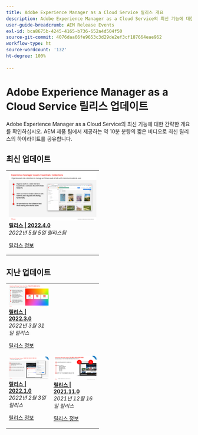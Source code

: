 ```yaml
---
title: Adobe Experience Manager as a Cloud Service 릴리스 개요
description: Adobe Experience Manager as a Cloud Service의 최신 기능에 대한 간략한 개요 보기
user-guide-breadcrumb: AEM Release Events
exl-id: bca8675b-4245-4165-b736-652a4d504f50
source-git-commit: 4076daa66fe9653c3d29de2ef3cf187664eae962
workflow-type: ht
source-wordcount: '132'
ht-degree: 100%

---
```


# Adobe Experience Manager as a Cloud Service 릴리스 업데이트

Adobe Experience Manager as a Cloud Service의 최신 기능에 대한 간략한 개요를 확인하십시오. AEM 제품 팀에서 제공하는 약 10분 분량의 짧은 비디오로 최신 릴리스의 하이라이트를 공유합니다.

## 최신 업데이트

<table style="max-width: 50%;">
<tr>
  <td>
    <a href="./2022/2022-4-0.md">
      <img alt="2022.4.0 릴리스" src="./2022/assets/2022-4-0.png" />
    </a>
    <div>
      <a href="./2022/2022-4-0.md">
        <strong>릴리스 | 2022.4.0</strong>
        <br/>
      </a>
        <em>2022년 5월 5일 릴리스됨 </em>
    </div>
    <p>
      <a href="https://experienceleague.adobe.com/docs/experience-manager-cloud-service/content/release-notes/release-notes/release-notes-current.html">릴리스 정보</a>
    <p>
  </td>
</tr>  
</table>

## 지난 업데이트

<table style="max-width: 50%;">
<tr>
  <td>
    <a href="./2022/2022-3-0.md">
      <img alt="2022.3.0 릴리스" src="./2022/assets/2022-3-0.png" />
    </a>
    <div>
      <a href="./2022/2022-3-0.md">
        <strong>릴리스 | 2022.3.0</strong>
        <br/>
      </a>
        <em>2022년 3월 31일 릴리스 </em>
    </div>
    <p>
      <a href="https://experienceleague.adobe.com/docs/experience-manager-cloud-service/content/release-notes/release-notes/release-notes-current.html">릴리스 정보</a>
    <p>
  </td>
</tr> 
<tr>
  <td>
    <a href="./2022/2022-1-0.md">
      <img alt="2022-1-0 릴리스" src="./2022/assets/2022-1-0.png" />
    </a>
    <div>
      <a href="./2022/2022-1-0.md">
        <strong>릴리스 | 2022.1.0</strong>
        <br/>
      </a>
        <em>2022년 2월 3일 릴리스 </em>
    </div>
    <p>
      <a href="https://experienceleague.adobe.com/docs/experience-manager-cloud-service/content/release-notes/release-notes/2022/release-notes-2022-1-0.html">릴리스 정보</a>
    <p>
  </td>
  <td>
    <a href="./2021/2021-11-0.md">
      <img alt="2021.11.0 AEM CS 릴리스" src="./2021/assets/2021-11-0.png" />
    </a>
    <div>
    <a href="./2021/2021-11-0.md">
        <strong>릴리스 | 2021.11.0</strong>
        <br/>
      </a>
    <em>2021년 12월 16일 릴리스</em>
    </div>
    <p>
      <a href="https://experienceleague.adobe.com/docs/experience-manager-cloud-service/content/release-notes/release-notes/2021/release-notes-2021-11-0.html">릴리스 정보</a>
    <p>
  </td>
</tr>
</table>

